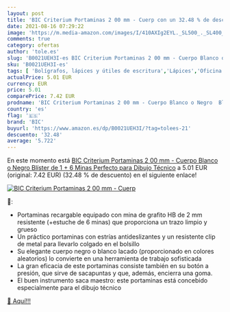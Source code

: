 ```yaml
---
layout: post
title: 'BIC Criterium Portaminas 2 00 mm - Cuerp con un 32.48 % de descuento'
date: 2021-08-16 07:29:22
image: 'https://m.media-amazon.com/images/I/410AXIg2EYL._SL500_._SL400_.jpg'
comments: true
category: ofertas
author: 'tole.es'
slug: 'B0021UEH3I-es BIC Criterium Portaminas 2 00 mm - Cuerpo Blanco o Negro...'
sku: 'B0021UEH3I-es'
tags: [ 'Bolígrafos, lápices y útiles de escritura','Lápices','Oficina y papelería','Portaminas','bic','portaminas', ]
actualPrice: 5.01 EUR
currency: EUR
price: 5.01
comparePrice: 7.42 EUR
prodname: 'BIC Criterium Portaminas 2 00 mm - Cuerpo Blanco o Negro  Blíster de 1 + 6 Minas  Perfecto para Dibujo Técnico'
country: 'es'
flag: '🇪🇸'
brand: 'BIC'
buyurl: 'https://www.amazon.es/dp/B0021UEH3I/?tag=tolees-21'
descuento: '32.48'
average: '5.722'
---
```


En este momento está [BIC Criterium Portaminas 2 00 mm - Cuerpo Blanco o Negro  Blíster de 1 + 6 Minas  Perfecto para Dibujo Técnico](https://www.amazon.es/dp/B0021UEH3I/?tag=tolees-21) a 5.01 EUR (original: 7.42 EUR) (32.48 %  de descuento) en el siguiente enlace!

[![BIC Criterium Portaminas 2 00 mm - Cuerp](https://m.media-amazon.com/images/I/410AXIg2EYL._SL500_._SL400_.jpg)](https://www.amazon.es/dp/B0021UEH3I/?tag=tolees-21)

🔎:

- Portaminas recargable equipado con mina de grafito HB de 2 mm resistente (+estuche de 6 minas) que proporciona un trazo limpio y grueso
- Un práctico portaminas con estrías antideslizantes y un resistente clip de metal para llevarlo colgado en el bolsillo
- Su elegante cuerpo negro o blanco lacado (proporcionado en colores aleatorios) lo convierte en una herramienta de trabajo sofisticada
- La gran eficacia de este portaminas consiste también en su botón a presión, que sirve de sacapuntas y que, además, encierra una goma.
- El buen instrumento saca maestro: este portaminas está concebido especialmente para el dibujo técnico

[🛒 Aquí!!!](https://www.amazon.es/dp/B0021UEH3I/?tag=tolees-21)
